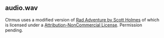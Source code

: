 ## audio.wav

Ctrmus uses a modified version of [Rad Adventure by Scott Holmes](http://freemusicarchive.org/music/Scott_Holmes/~/Rad_Adventure) of which is licensed under a [Attribution-NonCommercial License](https://creativecommons.org/licenses/by-nc/4.0/).
Permission pending.
